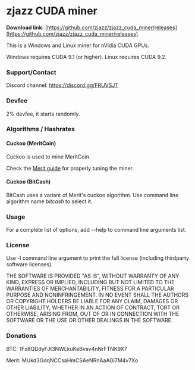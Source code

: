 # zjazz CUDA miner #

**Download link:** [https://github.com/zjazz/zjazz_cuda_miner/releases](https://github.com/zjazz/zjazz_cuda_miner/releases)

This is a Windows and Linux miner for nVidia CUDA GPUs.

Windows requires CUDA 9.1 (or higher). Linux requires CUDA 9.2.

### Support/Contact ###

Discord channel: https://discord.gg/FRUVSJT

### Devfee ###

2% devfee, it starts randomly.

### Algorithms / Hashrates ###

#### Cuckoo (MeritCoin) ###

Cuckoo is used to mine MeritCoin.

Check the [Merit guide](https://github.com/zjazz/zjazz_cuda_miner/blob/master/MERIT.md) for properly tuning the miner.

#### Cuckoo (BitCash)

BitCash uses a variant of Merit's cuckoo algorithm. Use command line algorithm name *bitcash* to select it.

### Usage ###

For a complete list of options, add --help to command line arguments list.

### License ###

Use -l command line argument to print the full license (including thirdparty software licenses).

THE SOFTWARE IS PROVIDED "AS IS", WITHOUT WARRANTY OF ANY KIND,
EXPRESS OR IMPLIED, INCLUDING BUT NOT LIMITED TO THE WARRANTIES OF
MERCHANTABILITY, FITNESS FOR A PARTICULAR PURPOSE AND NONINFRINGEMENT.
IN NO EVENT SHALL THE AUTHORS OR COPYRIGHT HOLDERS BE LIABLE FOR ANY
CLAIM, DAMAGES OR OTHER LIABILITY, WHETHER IN AN ACTION OF CONTRACT,
TORT OR OTHERWISE, ARISING FROM, OUT OF OR IN CONNECTION WITH THE
SOFTWARE OR THE USE OR OTHER DEALINGS IN THE SOFTWARE.

### Donations ###

BTC: 1Fx8QDdyFJt3NWLkuKeBvsv4nNrFTNK9X7

Merit: MUkd3GdqNCCsaHmCSAeNRnAaAGi7M4v7Xo

